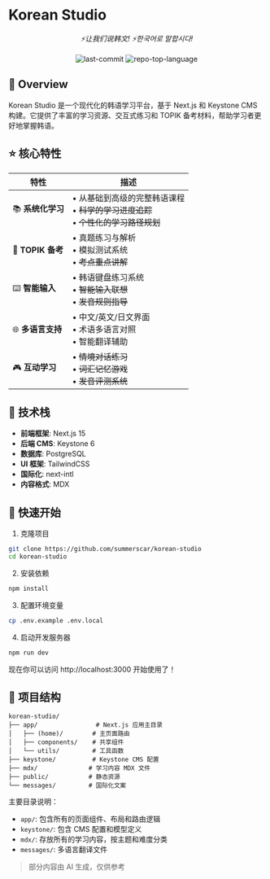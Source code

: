 # Korean Studio

<div align="center">
  <em>⚡让我们说韩文! ⚡한국어로 말합시다!</em>
  <br><br>
  <img src="https://img.shields.io/github/last-commit/summerscar/korean-studio?style=flat-square&logo=git&logoColor=white&color=0080ff" alt="last-commit">
  <img src="https://img.shields.io/github/languages/top/summerscar/korean-studio?style=flat-square&color=0080ff" alt="repo-top-language">
</div>

## 📍 Overview

Korean Studio 是一个现代化的韩语学习平台，基于 Next.js 和 Keystone CMS 构建。它提供了丰富的学习资源、交互式练习和 TOPIK 备考材料，帮助学习者更好地掌握韩语。

## ⭐️ 核心特性

| 特性 | 描述 |
|------|------|
| 📚 **系统化学习** | • 从基础到高级的完整韩语课程<br>• ~~科学的学习进度追踪~~<br>• ~~个性化的学习路径规划~~ |
| 🎯 **TOPIK 备考** | • 真题练习与解析<br>• 模拟测试系统<br>• ~~考点重点讲解~~ |
| ⌨️ **智能输入** | • 韩语键盘练习系统<br>• ~~智能输入联想~~<br>• ~~发音规则指导~~ |
| 🌐 **多语言支持** | • 中文/英文/日文界面<br>• 术语多语言对照<br>• 智能翻译辅助 |
| 🎮 **互动学习** | • ~~情境对话练习~~<br>• ~~词汇记忆游戏~~<br>• ~~发音评测系统~~ |

## 🔧 技术栈

- **前端框架**: Next.js 15
- **后端 CMS**: Keystone 6
- **数据库**: PostgreSQL
- **UI 框架**: TailwindCSS
- **国际化**: next-intl
- **内容格式**: MDX

## 🚀 快速开始

1. 克隆项目
```bash
git clone https://github.com/summerscar/korean-studio
cd korean-studio
```

2. 安装依赖
```bash
npm install
```

3. 配置环境变量
```bash
cp .env.example .env.local
```

4. 启动开发服务器
```bash
npm run dev
```

现在你可以访问 http://localhost:3000 开始使用了！

## 📁 项目结构

```
korean-studio/
├── app/                # Next.js 应用主目录
│   ├── (home)/        # 主页面路由
│   ├── components/    # 共享组件
│   └── utils/         # 工具函数
├── keystone/          # Keystone CMS 配置
├── mdx/              # 学习内容 MDX 文件
├── public/           # 静态资源
└── messages/         # 国际化文案
```

主要目录说明：
- `app/`: 包含所有的页面组件、布局和路由逻辑
- `keystone/`: 包含 CMS 配置和模型定义
- `mdx/`: 存放所有的学习内容，按主题和难度分类
- `messages/`: 多语言翻译文件

> 部分内容由 AI 生成，仅供参考
